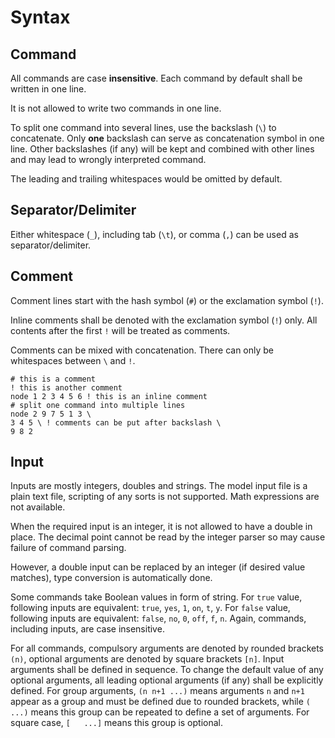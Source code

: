 # Syntax

## Command

All commands are case **insensitive**. Each command by default shall be written in one line.

It is not allowed to write two commands in one line.

To split one command into several lines, use the backslash (`\`) to concatenate. Only **one** backslash can serve as concatenation symbol in one line. Other backslashes (if any) will be kept and combined with other lines and may lead to wrongly interpreted command.

The leading and trailing whitespaces would be omitted by default.

## Separator/Delimiter

Either whitespace (`_`), including tab (`\t`), or comma (`,`) can be used as separator/delimiter.

## Comment

Comment lines start with the hash symbol (`#`) or the exclamation symbol (`!`).

Inline comments shall be denoted with the exclamation symbol (`!`) only. All contents after the first `!` will be treated as comments.

Comments can be mixed with concatenation. There can only be whitespaces between `\` and `!`.

```
# this is a comment
! this is another comment
node 1 2 3 4 5 6 ! this is an inline comment
# split one command into multiple lines
node 2 9 7 5 1 3 \
3 4 5 \ ! comments can be put after backslash \
9 8 2
```

## Input

Inputs are mostly integers, doubles and strings. The model input file is a plain text file, scripting of any sorts is not supported. Math expressions are not available.

When the required input is an integer, it is not allowed to have a double in place. The decimal point cannot be read by the integer parser so may cause failure of command parsing.

However, a double input can be replaced by an integer (if desired value matches), type conversion is automatically done.

Some commands take Boolean values in form of string. For `true` value, following inputs are equivalent: `true`, `yes`, `1`, `on`, `t`, `y`. For `false` value, following inputs are equivalent: `false`, `no`, `0`, `off`, `f`, `n`. Again, commands, including inputs, are case insensitive.

For all commands, compulsory arguments are denoted by rounded brackets `(n)`, optional arguments are denoted by square brackets `[n]`. Input arguments shall be defined in sequence. To change the default value of any optional arguments, all leading optional arguments (if any) shall be explicitly defined. For group arguments, `(n n+1 ...)` means arguments `n` and `n+1` appear as a group and must be defined due to rounded brackets, while `(   ...)` means this group can be repeated to define a set of arguments. For square case, `[   ...]` means this group is optional.
